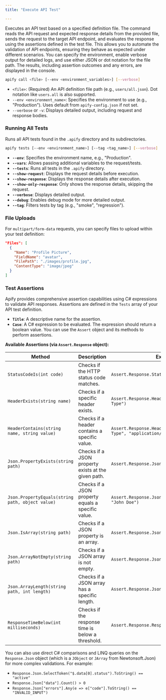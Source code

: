 ```yaml
---
title: "Execute API Test"

---
```



Executes an API test based on a specified definition file. The command reads the API request and expected response details from the provided file, sends the request to the target API endpoint, and evaluates the response using the assertions defined in the test file. This allows you to automate the validation of API endpoints, ensuring they behave as expected under different scenarios. You can specify the environment, enable verbose output for detailed logs, and use either JSON or dot notation for the file path. The results, including assertion outcomes and any errors, are displayed in the console.

```bash
apify call <file> [--env <environment_variables>] [--verbose]
```
- `<file>`: (Required) An API definition file path (e.g., `users/all.json`). Dot notation like `users.all` is also supported.
- `--env <environment_name>`: Specifies the environment to use (e.g., "Production"). Uses default from `apify-config.json` if not set.
- `--verbose` or `-v`: Displays detailed output, including request and response bodies.

### Running All Tests

Runs all API tests found in the `.apify` directory and its subdirectories.

```bash
apify tests [--env <environment_name>] [--tag <tag_name>] [--verbose]
```
- **`--env`**: Specifies the environment name, e.g., "Production".
- **`--vars`**: Allows passing additional variables to the request/tests.
- **`--tests`**: Runs all tests in the `.apify` directory.
- **`--show-request`**: Displays the request details before execution.
- **`--show-response`**: Displays the response details after execution.
- **`--show-only-response`**: Only shows the response details, skipping the request.
- **`--verbose`**: Displays detailed output.
- **`--debug`**: Enables debug mode for more detailed output.
- **`--tag`**: Filters tests by tag (e.g., "smoke", "regression").


### File Uploads

For `multipart/form-data` requests, you can specify files to upload within your test definition:

```json
"Files": [
  {
    "Name": "Profile Picture",
    "FieldName": "avatar",
    "FilePath": "./images/profile.jpg",
    "ContentType": "image/jpeg"
  }
]
```

### Test Assertions

Apify provides comprehensive assertion capabilities using C# expressions to validate API responses. Assertions are defined in the `Tests` array of your API test definition.

- **`Title`**: A descriptive name for the assertion.
- **`Case`**: A C# expression to be evaluated. The expression should return a boolean value. You can use the `Assert` object and its methods to perform assertions.

**Available Assertions (via `Assert.Response` object):**

| Method | Description | Example `Case` |
|---|---|---|
| `StatusCodeIs(int code)` | Checks if the HTTP status code matches. | `Assert.Response.StatusCodeIs(200)` |
| `HeaderExists(string name)` | Checks if a specific header exists. | `Assert.Response.Headers.HeaderExists("Content-Type")` |
| `HeaderContains(string name, string value)` | Checks if a header contains a specific value. | `Assert.Response.Headers.HeaderContains("Content-Type", "application/json")` |
| `Json.PropertyExists(string path)` | Checks if a JSON property exists at the given path. | `Assert.Response.Json.PropertyExists("data.id")` |
| `Json.PropertyEquals(string path, object value)` | Checks if a JSON property equals a specific value. | `Assert.Response.Json.PropertyEquals("data.name", "John Doe")` |
| `Json.IsArray(string path)` | Checks if a JSON property is an array. | `Assert.Response.Json.IsArray("data")` |
| `Json.ArrayNotEmpty(string path)` | Checks if a JSON array is not empty. | `Assert.Response.Json.ArrayNotEmpty("data")` |
| `Json.ArrayLength(string path, int length)` | Checks if a JSON array has a specific length. | `Assert.Response.Json.ArrayLength("data", 5)` |
| `ResponseTimeBelow(int milliseconds)` | Checks if the response time is below a threshold. | `Assert.Response.ResponseTimeBelow(500)` |

You can also use direct C# comparisons and LINQ queries on the `Response.Json` object (which is a `JObject` or `JArray` from Newtonsoft.Json) for more complex validations. For example:

- `Response.Json.SelectToken("$.data[0].status").ToString() == "active"`
- `Response.Json["data"].Count() > 0`
- `Response.Json["errors"].Any(e => e["code"].ToString() == "INVALID_INPUT")`
